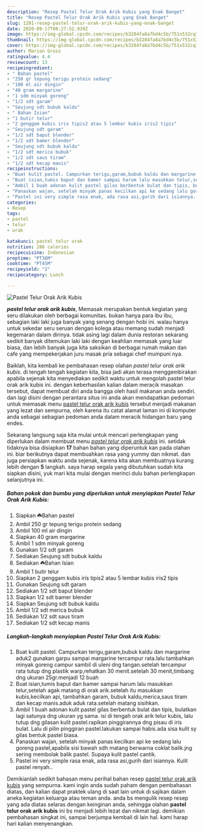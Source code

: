 ```yaml
---
description: "Resep Pastel Telur Orak Arik Kubis yang Enak Banget"
title: "Resep Pastel Telur Orak Arik Kubis yang Enak Banget"
slug: 1201-resep-pastel-telur-orak-arik-kubis-yang-enak-banget
date: 2020-09-17T08:27:52.939Z
image: https://img-global.cpcdn.com/recipes/b3284fa8a7bd4c5b/751x532cq70/pastel-telur-orak-arik-kubis-foto-resep-utama.jpg
thumbnail: https://img-global.cpcdn.com/recipes/b3284fa8a7bd4c5b/751x532cq70/pastel-telur-orak-arik-kubis-foto-resep-utama.jpg
cover: https://img-global.cpcdn.com/recipes/b3284fa8a7bd4c5b/751x532cq70/pastel-telur-orak-arik-kubis-foto-resep-utama.jpg
author: Marion Gross
ratingvalue: 4.4
reviewcount: 13
recipeingredient:
- " Bahan pastel"
- "250 gr tepung terigu protein sedang"
- "100 ml air dingin"
- "40 gram margarine"
- "1 sdm minyak goreng"
- "1/2 sdt garam"
- "Seujung sdt bubuk kaldu"
- " Bahan Isian"
- "1 butir telur"
- "2 genggam kubis iris tipis2 atau 5 lembar kubis iris2 tipis"
- "Seujung sdt garam"
- "1/2 sdt baput blender"
- "1/2 sdt bamer blender"
- "Seujung sdt bubuk kaldu"
- "1/2 sdt merica bubuk"
- "1/2 sdt saus tiram"
- "1/2 sdt kecap manis"
recipeinstructions:
- "Buat kulit pastel. Campurkan terigu,garam,bubuk kaldu dan margarine aduk2 gunakan garpu sampai margarine tercampur rata.lalu tambahkan minyak goreng campur sambil di uleni dng tangan.setelah tercampur rata tutup dng plastik warp,rehatkan 30 menit.setelah 30 menit,timbang dng ukuran 25gr.menjadi 12 buah"
- "Buat isian,tumis baput dan bamer sampai harum lalu masukkan telur,setelah agak matang di orak arik.setelah itu masukkan kubis,kecilkan api, tambahkan garam, bubuk kaldu,merica,saus tiram dan kecap manis.aduk aduk rata.setelah matang sisihkan."
- "Ambil 1 buah adonan kulit pastel gilas berbentuk bulat dan tipis, bulatkan lagi satunya dng ukuran yg sama. isi di tengah orak arik telur kubis, lalu tutup dng gilasan kulit pastel.rapikan pinggirannya dng pisau di iris bulat. Lalu di pilin pinggiran pastel.lakukan sampai habis.ada sisa kulit sy gilas bentuk pastel biasa."
- "Panaskan wajan, setelah minyak panas kecilkan api ke sedang lalu goreng pastel,apabila sisi bawah sdh matang berwarna coklat balik.jng sering membolak balik pastel. Supaya kulit pastel cantik."
- "Pastel ini very simple rasa enak, ada rasa asi,gurih dari isiannya. Kulit pastel renyah.."
categories:
- Resep
tags:
- pastel
- telur
- orak

katakunci: pastel telur orak 
nutrition: 286 calories
recipecuisine: Indonesian
preptime: "PT36M"
cooktime: "PT45M"
recipeyield: "2"
recipecategory: Lunch

---
```



![Pastel Telur Orak Arik Kubis](https://img-global.cpcdn.com/recipes/b3284fa8a7bd4c5b/751x532cq70/pastel-telur-orak-arik-kubis-foto-resep-utama.jpg)

<b><i>pastel telur orak arik kubis</i></b>, Memasak merupakan bentuk kegiatan yang seru dilakukan oleh berbagai komunitas. bukan hanya para ibu ibu, sebagian laki laki juga banyak yang senang dengan hobi ini. walau hanya untuk sekedar seru seruan dengan kolega atau memang sudah menjadi kegemaran dalam dirinya. tidak asing lagi dalam dunia restoran sekarang sedikit banyak ditemukan laki laki dengan keahlian memasak yang luar biasa, dan lebih banyak juga kita saksikan di berbagai rumah makan dan cafe yang mempekerjakan juru masak pria sebagai chef mumpuni nya.



Baiklah, kita kembali ke pembahasan resep olahan <i>pastel telur orak arik kubis</i>. di tengah tengah kegiatan kita, bisa jadi akan terasa menggembirakan apabila sejenak kita menyediakan sedikit waktu untuk mengolah pastel telur orak arik kubis ini. dengan keberhasilan kalian dalam meracik masakan tersebut, dapat membuat diri anda bangga oleh hasil makanan anda sendiri. dan lagi disini dengan perantara situs ini anda akan mendapatkan pedoman untuk memasak menu <u>pastel telur orak arik kubis</u> tersebut menjadi makanan yang lezat dan sempurna, oleh karena itu catat alamat laman ini di komputer anda sebagai sebagian pedoman anda dalam meracik hidangan baru yang endes.


Sekarang langsung saja kita mulai untuk mencari perlengkapan yang diperlukan dalam membuat menu <u><i>pastel telur orak arik kubis</i></u> ini. setidak tidaknya bisa disiapkan <b>17</b> bahan bahan yang diperuntuk kan pada olahan ini. biar berikutnya dapat membuahkan rasa yang yummy dan nikmat. dan juga persiapkan waktu anda sejenak, karena kita akan membuatnya kurang lebih dengan <b>5</b> langkah. saya harap segala yang dibutuhkan sudah kita siapkan disini, yuk mari kita mulai dengan merinci dulu bahan perlengkapan selanjutnya ini.

<!--inarticleads1-->

##### Bahan pokok dan bumbu yang diperlukan untuk menyiapkan Pastel Telur Orak Arik Kubis:

1. Siapkan  ☘️Bahan pastel
1. Ambil 250 gr tepung terigu protein sedang
1. Ambil 100 ml air dingin
1. Siapkan 40 gram margarine
1. Ambil 1 sdm minyak goreng
1. Gunakan 1/2 sdt garam
1. Sediakan Seujung sdt bubuk kaldu
1. Sediakan  ☘️Bahan Isian
1. Ambil 1 butir telur
1. Siapkan 2 genggam kubis iris tipis2 atau 5 lembar kubis iris2 tipis
1. Gunakan Seujung sdt garam
1. Sediakan 1/2 sdt baput blender
1. Siapkan 1/2 sdt bamer blender
1. Siapkan Seujung sdt bubuk kaldu
1. Ambil 1/2 sdt merica bubuk
1. Sediakan 1/2 sdt saus tiram
1. Sediakan 1/2 sdt kecap manis




<!--inarticleads2-->

##### Langkah-langkah menyiapkan Pastel Telur Orak Arik Kubis:

1. Buat kulit pastel. Campurkan terigu,garam,bubuk kaldu dan margarine aduk2 gunakan garpu sampai margarine tercampur rata.lalu tambahkan minyak goreng campur sambil di uleni dng tangan.setelah tercampur rata tutup dng plastik warp,rehatkan 30 menit.setelah 30 menit,timbang dng ukuran 25gr.menjadi 12 buah
1. Buat isian,tumis baput dan bamer sampai harum lalu masukkan telur,setelah agak matang di orak arik.setelah itu masukkan kubis,kecilkan api, tambahkan garam, bubuk kaldu,merica,saus tiram dan kecap manis.aduk aduk rata.setelah matang sisihkan.
1. Ambil 1 buah adonan kulit pastel gilas berbentuk bulat dan tipis, bulatkan lagi satunya dng ukuran yg sama. isi di tengah orak arik telur kubis, lalu tutup dng gilasan kulit pastel.rapikan pinggirannya dng pisau di iris bulat. Lalu di pilin pinggiran pastel.lakukan sampai habis.ada sisa kulit sy gilas bentuk pastel biasa.
1. Panaskan wajan, setelah minyak panas kecilkan api ke sedang lalu goreng pastel,apabila sisi bawah sdh matang berwarna coklat balik.jng sering membolak balik pastel. Supaya kulit pastel cantik.
1. Pastel ini very simple rasa enak, ada rasa asi,gurih dari isiannya. Kulit pastel renyah..




Demikianlah sedikit bahasan menu perihal bahan resep <u>pastel telur orak arik kubis</u> yang sempurna. kami ingin anda sudah paham dengan pembahasan diatas, dan kalian dapat praktek ulang di saat lain untuk di sajikan dalam aneka kegiatan keluarga atau teman anda. anda bs mengulik resep resep yang ada diatas selaras dengan keinginan anda, sehingga olahan <b>pastel telur orak arik kubis</b> ini bs menjadi lebih lezat dan nikmat lagi. demikian pembahasan singkat ini, sampai berjumpa kembali di lain hal. kami harap hari kalian menyenangkan.
